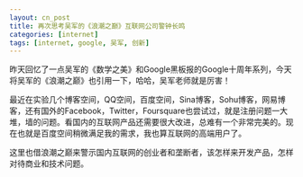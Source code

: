 ```yaml
---
layout: cn_post
title: 再次思考吴军的《浪潮之巅》互联网公司警钟长鸣
categories: [internet]
tags: [internet, google, 吴军, 创新]
---
```


昨天回忆了一点吴军的《数学之美》和Google黑板报的Google十周年系列，今天将吴军的《浪潮之巅》也引用一下，哈哈，吴军老师就是厉害！

最近在实验几个博客空间，QQ空间，百度空间，Sina博客，Sohu博客，网易博客，还有国外的Facebook，Twitter，Foursquare也尝试过，就是注册问题一大堆，墙的问题。看国内的互联网产品还需要很大改进，总难有一个非常完美的。现在也就是百度空间稍微满足我的需求，我也算互联网的高端用户了。

这里也借浪潮之巅来警示国内互联网的创业者和垄断者，该怎样来开发产品，怎样对待商业和技术问题。


